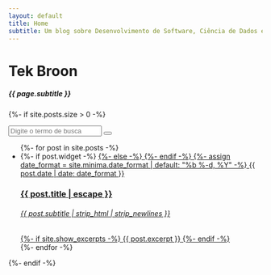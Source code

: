 ```yaml
---
layout: default
title: Home
subtitle: Um blog sobre Desenvolvimento de Software, Ciência de Dados e tecnologias recentes 
---
```

<div data-router-view="name" class="home">
  <h1 class="post-home-title">Tek Broon</h1>
  <h5 class="post-home-subtitle"> {{ page.subtitle }} </h5>

  {%- if site.posts.size > 0 -%}
  <form class="search-form" action="{{site.baseurl}}/search.html" method="get">
    <div class="search-box">
      <input class="search-input" type="text" id="search-box" name="query" placeholder="Digite o termo de busca" />
         <button class="search-button" />
    </div>
  </form>
  <article class="post-home" itemscope itemtype="http://schema.org/BlogPosting">
    <ul class="post-list">
      {%- for post in site.posts -%}
        <li class="post-block">
          {%- if post.widget -%}
          <a class="post-link" href="{{ post.url | relative_url }}" target="_self"> 
          {%- else -%}
          <a class="post-link" href="{{ post.url | relative_url }}">
          {%- endif -%}
            {%- assign date_format = site.minima.date_format | default: "%b %-d, %Y" -%}
            <span>{{ post.date | date: date_format }}</span>
            <h3> {{ post.title | escape }} </h3>
            <h6> {{ post.subtitle | strip_html | strip_newlines }} </h6>
            {%- if site.show_excerpts -%}
              {{ post.excerpt }}
            {%- endif -%}
          </a>
        </li>
      {%- endfor -%}
    </ul>
  </article>
  {%- endif -%}
</div>